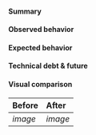 #### Summary

<!-- short summary of your changes -->

#### Observed behavior

#### Expected behavior

#### Technical debt & future

<!--
  Which technical debt does this PR introduce?
  How do we plan to resolve it?
  What is the next step after this PR?
-->

#### Visual comparison

<!-- screenshots to help reviewers understand what the changes fix -->

| Before  | After   |
| :------ | :------ |
| _image_ | _image_ |
